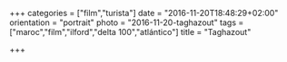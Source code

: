+++
categories = ["film","turista"]
date = "2016-11-20T18:48:29+02:00"
orientation = "portrait"
photo = "2016-11-20-taghazout"
tags = ["maroc","film","ilford","delta 100","atlántico"]
title = "Taghazout"

+++
